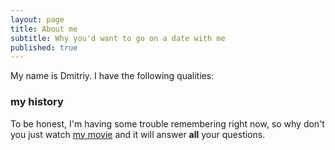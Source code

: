 ```yaml
---
layout: page
title: About me
subtitle: Why you'd want to go on a date with me
published: true
---
```


My name is Dmitriy. I have the following qualities:


### my history

To be honest, I'm having some trouble remembering right now, so why don't you just watch [my movie](http://en.wikipedia.org/wiki/The_Princess_Bride_%28film%29) and it will answer **all** your questions.
